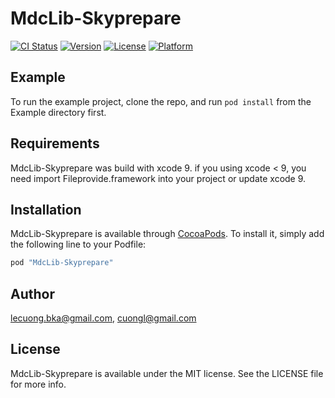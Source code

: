 # MdcLib-Skyprepare

[![CI Status](http://img.shields.io/travis/lecuong.bka@gmail.com/MdcLib-Skyprepare.svg?style=flat)](https://travis-ci.org/lecuong.bka@gmail.com/MdcLib-Skyprepare)
[![Version](https://img.shields.io/cocoapods/v/MdcLib-Skyprepare.svg?style=flat)](http://cocoapods.org/pods/MdcLib-Skyprepare)
[![License](https://img.shields.io/cocoapods/l/MdcLib-Skyprepare.svg?style=flat)](http://cocoapods.org/pods/MdcLib-Skyprepare)
[![Platform](https://img.shields.io/cocoapods/p/MdcLib-Skyprepare.svg?style=flat)](http://cocoapods.org/pods/MdcLib-Skyprepare)


## Example

To run the example project, clone the repo, and run `pod install` from the Example directory first.

## Requirements
MdcLib-Skyprepare was build with xcode 9. if you using xcode < 9, you need import Fileprovide.framework into your project or update xcode 9.

## Installation

MdcLib-Skyprepare is available through [CocoaPods](http://cocoapods.org). To install
it, simply add the following line to your Podfile:

```ruby
pod "MdcLib-Skyprepare"
```

## Author

lecuong.bka@gmail.com, cuongl@gmail.com

## License

MdcLib-Skyprepare is available under the MIT license. See the LICENSE file for more info.
